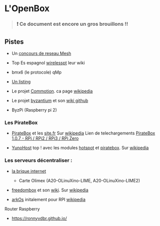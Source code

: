 
L'OpenBox
===

> ### :exclamation: Ce document est encore un gros brouillons !!

## Pistes

- Un [concours de reseau Mesh](http://battlemesh.org/BattleMeshV9)


- Top Es espagnol [wirelesspt](http://wirelesspt.net/) leur wiki []()

- bmx6 (le protocole) qMp 

- [Un listing](https://prism-break.org/fr/categories/routers/#mesh-networks)

- Le projet [Commotion](https://www.commotionwireless.net/). ca page [wikipedia](https://fr.wikipedia.org/wiki/Commotion_(logiciel))

- Le projet [byzantium](http://project-byzantium.org/) et son [wiki github](https://github.com/Byzantium/Byzantium/wiki)
- ByzPi (Raspberry pi 2)

### Les PirateBox

- [PirateBox](https://www.piratebox.cc/) et les [site.fr](https://pirateboxfr.com/bienvenue/)
  Sur [wikipedia](https://en.wikipedia.org/wiki/PirateBox)
  Lien de telechargements [PirateBox 1.0.7 - RPi / RPi2 / RPi3 / RPi Zero](https://forum.piratebox.cc/read.php?7,16737)

- [YunoHost](https://yunohost.org) top !
  avec les modules [hotspot](https://github.com/labriqueinternet/hotspot_ynh)
  et [piratebox](https://github.com/labriqueinternet/piratebox_ynh).
  Sur [wikipedia](https://fr.wikipedia.org/wiki/YunoHost)

### Les serveurs décentraliser :


- [la brique internet](https://labriqueinter.net/)

  - Carte Olimex (A20-OLinuXino-LIME, A20-OLinuXino-LIME2)

- [freedombox](http://freedomboxfoundation.org) et son [wiki](https://wiki.debian.org/FreedomBox). Sur [wikipedia](https://fr.wikipedia.org/wiki/FreedomBox)

- [arkOs](https://arkos.io/) initalement pour RPI [wikipedia](https://fr.wikipedia.org/wiki/ArkOS)


Router Raspberry

- https://ronnyvdbr.github.io/
